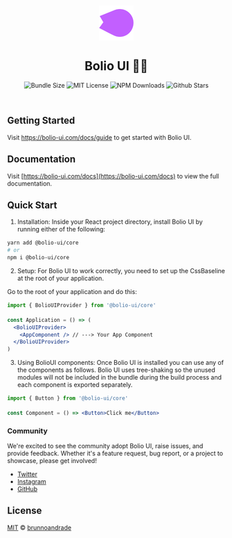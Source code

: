 <p align="center">
  <a href="https://github.com/chakra-ui/chakra-ui">
    <img src="https://github.com/bolio-ui/bolio-ui/blob/master/public/logo-colored.svg" alt="Bolio UI Logo" width="80" />
  </a>
</p>

<h1 align="center">Bolio UI 🥷🏼</h1>

<p align="center">
  <img alt="Bundle Size" src="https://badgen.net/bundlephobia/minzip/@bolio-ui/core"/>
  <img alt="MIT License" src="https://img.shields.io/github/license/bolio-ui/bolio-ui"/>
  <img alt="NPM Downloads" src="https://img.shields.io/npm/dm/@bolio-ui/core.svg?style=flat"/>
  <img alt="Github Stars" src="https://badgen.net/github/stars/bolio-ui/bolio-ui" />
</p>

<br />

## Getting Started

Visit <a aria-label="bolio-ui learn" href="https://bolio-ui.com/docs/guide">https://bolio-ui.com/docs/guide</a> to get started with Bolio UI.

## Documentation

Visit [https://bolio-ui.com/docs](https://bolio-ui.com/docs) to view the full documentation.

## Quick Start

1. Installation: Inside your React project directory, install Bolio UI by running either of the following:

```bash
yarn add @bolio-ui/core
# or
npm i @bolio-ui/core
```

2. Setup: For Bolio UI to work correctly, you need to set up the CssBaseline at the root of your application.

Go to the root of your application and do this:

```jsx
import { BolioUIProvider } from '@bolio-ui/core'

const Application = () => (
  <BolioUIProvider>
    <AppComponent /> // ---> Your App Component
  </BolioUIProvider>
)
```

3. Using BolioUI components: Once Bolio UI is installed you can use any of the components as follows.
   Bolio UI uses tree-shaking so the unused modules will not be included in the bundle during the build process and
   each component is exported separately.

```jsx
import { Button } from '@bolio-ui/core'

const Component = () => <Button>Click me</Button>
```

### Community

We're excited to see the community adopt Bolio UI, raise issues, and provide feedback.
Whether it's a feature request, bug report, or a project to showcase, please get involved!

- [Twitter](https://twitter.com/bolio_ui/)
- [Instagram](https://www.instagram.com/bolio.ui/)
- [GitHub](https://github.com/bolio-ui/bolio-ui/)

## License

[MIT](https://choosealicense.com/licenses/mit/) © [brunnoandrade](https://github.com/brunnoandrade/)
